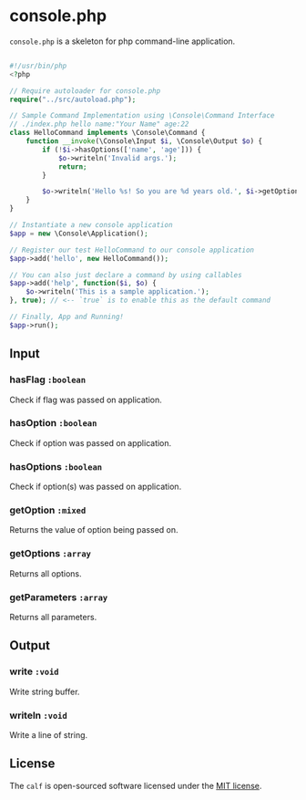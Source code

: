 # console.php
`console.php` is a skeleton for php command-line application.

```php

#!/usr/bin/php
<?php

// Require autoloader for console.php
require("../src/autoload.php");

// Sample Command Implementation using \Console\Command Interface
// ./index.php hello name:"Your Name" age:22
class HelloCommand implements \Console\Command {
    function __invoke(\Console\Input $i, \Console\Output $o) {
        if (!$i->hasOptions(['name', 'age'])) {
            $o->writeln('Invalid args.');
            return;
        }

        $o->writeln('Hello %s! So you are %d years old.', $i->getOption('name'), $i->getOption('age'));
    }
}

// Instantiate a new console application
$app = new \Console\Application();

// Register our test HelloCommand to our console application
$app->add('hello', new HelloCommand());

// You can also just declare a command by using callables
$app->add('help', function($i, $o) {
    $o->writeln('This is a sample application.');
}, true); // <-- `true` is to enable this as the default command

// Finally, App and Running!
$app->run();

```

## Input

### hasFlag `:boolean`
Check if flag was passed on application.

### hasOption `:boolean`
Check if option was passed on application.

### hasOptions `:boolean`
Check if option(s) was passed on application.

### getOption `:mixed`
Returns the value of option being passed on.

### getOptions `:array`
Returns all options.

### getParameters `:array`
Returns all parameters.

## Output

### write `:void`
Write string buffer.

### writeln `:void`
Write a line of string.

## License

The `calf` is open-sourced software licensed under the [MIT license](http://opensource.org/licenses/MIT).
